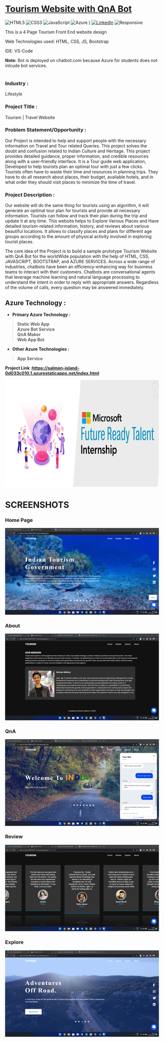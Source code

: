 # <a href="https://zealous-bay-016717d10.1.azurestaticapps.net">Tourism Website with QnA Bot</a>

![HTML5](https://img.shields.io/badge/html5-%23E34F26.svg?style=for-the-badge&logo=html5&logoColor=white)
![CSS3](https://img.shields.io/badge/css3-%231572B6.svg?style=for-the-badge&logo=css3&logoColor=white)
![JavaScript](https://img.shields.io/badge/javascript-%23323330.svg?style=for-the-badge&logo=javascript&logoColor=%23F7DF1E)
![Azure](https://img.shields.io/badge/Microsoft_Azure-0089D6?style=for-the-badge&logo=microsoft-azure&logoColor=white)
)
[![LinkedIn](https://img.shields.io/badge/-LinkedIn-black.svg?style=for-the-badge&logo=linkedin&colorB=555)](https://www.linkedin.com/in/mshivam019/)
![Responsive](https://img.shields.io/badge/Responsive-100%25-red)

This is a 4 Page Tourism Front End website design

Web Technologies used: HTML, CSS, JS, Bootstrap

IDE: VS-Code

<b>Note:</b> Bot is deployed on chatbot.com because Azure for students does not inlcude bot services.
<br><br>

### Industry :
Lifestyle


### Project Title :
Tourism | Travel Website


### Problem Statement/Opportunity :
 Our Project is intended to help and support people with the necessary information on Travel and Tour related Queries. This project solves the doubt and confusion related to Indian Culture and Heritage. This project provides detailed guidance, proper information, and credible resources along with a user-friendly interface. It is a Tour guide web application, Developed to help tourists plan an optimal tour with just a few clicks. Tourists often have to waste their time and resources in planning trips. They have to do all research about places, their budget, available hotels, and in what order they should visit places to minimize the time of travel. 

### Project Description :
Our website will do the same thing for tourists using an algorithm, it will generate an optimal tour plan for tourists and provide all necessary information. Tourists can follow and track their plan during the trip and update it at any time. This website helps to Explore Various Places and Have detailed tourism-related information, history, and reviews about various beautiful locations. It allows to classify places and plans for different age groups according to the amount of physical activity involved in exploring tourist places.

The core idea of the Project is to build a sample prototype Tourism Website with QnA Bot for the worldWide population with the help of HTML, CSS, JAVASCRIPT, BOOTSTRAP, and AZURE SERVICES. Across a wide range of industries, chatbots have been an efficiency-enhancing way for business teams to interact with their customers. Chatbots are conversational agents that leverage machine learning and natural language processing to understand the intent in order to reply with appropriate answers.  Regardless of the volume of calls, every question may be answered immediately.


## Azure Technology :

- <b>Primary Azure Technology :<b><br>
>Static Web App<br>
 >Azure Bot Service<br>
 >QnA Maker<br>
>Web App Bot<br>


- Other Azure Technologies :<br>
>App Service<br>

<b>Project Link :https://salmon-island-0d033c010.1.azurestaticapps.net/index.html </b>

<a href="https://futurereadytalent.in/"><p align= "center"><img src="/images/FRT.jpeg" width="700" height= "350"></p></a>  
 
 # SCREENSHOTS

### Home Page

![home](https://github.com/mshivam019/Tour-Website/blob/main/images/home.png)
 
### About

![about](https://github.com/mshivam019/Tour-Website/blob/main/images/about.png)

### QnA

![QnA](https://github.com/mshivam019/Tour-Website/blob/main/images/bot.png)

### Review

![Review](https://github.com/mshivam019/Tour-Website/blob/main/images/review.png)

### Explore

![explore](https://github.com/mshivam019/Tour-Website/blob/main/images/explore.png)

